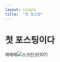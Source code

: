 ```yaml
---
layout: single
title:  "첫 포스팅"
---
```


# 첫 포스팅이다
헤헤헤![스크린샷(107)](C:\Users\user\OneDrive\사진\스크린샷\스크린샷(107).png)
